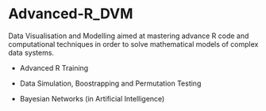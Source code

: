 # Advanced-R_DVM
Data Visualisation and Modelling aimed at mastering advance R code and computational techniques in order to solve mathematical models of complex data systems.

* Advanced R Training

* Data Simulation, Boostrapping and Permutation Testing

* Bayesian Networks (in Artificial Intelligence)


